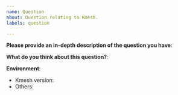 ```yaml
---
name: Question
about: Question relating to Kmesh.
labels: question

---
```


<!-- Please use this template while asking a new question. Thanks!
Please make sure you have read the FAQ and searched the issue list.
- FAQ: To be added
- Issues: https://github.com/kmesh-net/kmesh/issues?q=is%3Aissue+
-->
**Please provide an in-depth description of the question you have**:

**What do you think about this question?**:

**Environment**:
- Kmesh version:
- Others:
